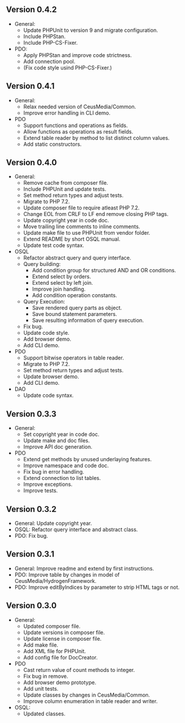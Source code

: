 ## Version 0.4.2
- General:
	- Update PHPUnit to version 9 and migrate configuration.
	- Include PHPStan.
	- Include PHP-CS-Fixer.
- PDO:
	- Apply PHPStan and improve code strictness.
	- Add connection pool.
	- (Fix code style usind PHP-CS-Fixer.)

## Version 0.4.1
- General:
	- Relax needed version of CeusMedia/Common.
	- Improve error handling in CLI demo.
- PDO
	- Support functions and operations as fields.
	- Allow functions as operations as result fields.
	- Extend table reader by method to list distinct column values.
	- Add static constructors.

## Version 0.4.0
- General:
	- Remove cache from composer file.
	- Include PHPUnit and update tests.
	- Set method return types and adjust tests.
	- Migrate to PHP 7.2.
	- Update composer file to require atleast PHP 7.2.
	- Change EOL from CRLF to LF end remove closing PHP tags.
	- Update copyright year in code doc.
	- Move trailing line comments to inline comments.
	- Update make file to use PHPUnit from vendor folder.
	- Extend README by short OSQL manual.
	- Update test code syntax.
- OSQL
	- Refactor abstract query and query interface.
	- Query building:
		- Add condition group for structured AND and OR conditions.
		- Extend select by orders.
		- Extend select by left join.
		- Improve join handling.
		- Add condition operation constants.
	- Query Execution:
		- Save rendered query parts as object.
		- Save bound statement parameters.
		- Save resulting information of query execution.
	- Fix bug.
	- Update code style.
	- Add browser demo.
	- Add CLI demo.
- PDO
	- Support bitwise operators in table reader.
	- Migrate to PHP 7.2.
	- Set method return types and adjust tests.
	- Update  browser demo.
	- Add  CLI demo.
- DAO
	- Update code syntax.

## Version 0.3.3
- General:
	- Set copyright year in code doc.
	- Update make and doc files.
	- Improve API doc generation.
- PDO
	- Extend get methods by unused underlaying features.
	- Improve namespace and code doc.
	- Fix bug in error handling.
	- Extend connection to list tables.
	- Improve exceptions.
	- Improve tests.

## Version 0.3.2
- General: Update copyright year.
- OSQL: Refactor query interface and abstract class.
- PDO: Fix bug.

## Version 0.3.1
- General: Improve readme and extend by first instructions.
- PDO: Improve table by changes in model of CeusMedia/HydrogenFramework.
- PDO: Improve editByIndices by parameter to strip HTML tags or not.

## Version 0.3.0
- General:
	- Updated composer file.
	- Update versions in composer file.
	- Update license in composer file.
	- Add make file.
	- Add XML file for PHPUnit.
	- Add config file for DocCreator.
- PDO
	- Cast return value of count methods to integer.
	- Fix bug in remove.
	- Add browser demo prototype.
	- Add unit tests.
	- Update classes by changes in CeusMedia/Common.
	- Improve column enumeration in table reader and writer.
- OSQL:
	- Updated classes.

